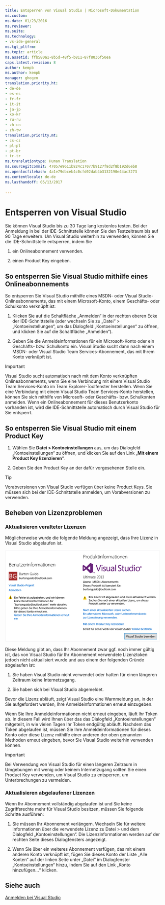 ```yaml
---
title: Entsperren von Visual Studio | Microsoft-Dokumentation
ms.custom: 
ms.date: 01/23/2016
ms.reviewer: 
ms.suite: 
ms.technology:
- vs-ide-general
ms.tgt_pltfrm: 
ms.topic: article
ms.assetid: ffb580a1-8b5d-48f5-b811-87f8036f50ea
caps.latest.revision: 8
author: kempb
ms.author: kempb
manager: ghogen
translation.priority.ht:
- de-de
- es-es
- fr-fr
- it-it
- ja-jp
- ko-kr
- ru-ru
- zh-cn
- zh-tw
translation.priority.mt:
- cs-cz
- pl-pl
- pt-br
- tr-tr
ms.translationtype: Human Translation
ms.sourcegitcommit: 47057e9611b824c17077b9127f8d2f8b192d6eb8
ms.openlocfilehash: 4a1e79dbceb4c0cfd02dab4b3132190e44ac3273
ms.contentlocale: de-de
ms.lasthandoff: 05/13/2017

---
```

# <a name="how-to-unlock-visual-studio"></a>Entsperren von Visual Studio
Sie können Visual Studio bis zu 30 Tage lang kostenlos testen. Bei der Anmeldung in bei der IDE-Schnittstelle können Sie den Testzeitraum bis auf 90 Tage erweitern. Um Visual Studio weiterhin zu verwenden, können Sie die IDE-Schnittstelle entsperren, indem Sie  
  
1.  ein Onlineabonnement verwenden.  
  
2.  einen Product Key eingeben.  
  
## <a name="to-unlock-visual-studio-using-an-online-subscription"></a>So entsperren Sie Visual Studio mithilfe eines Onlineabonnements  
 So entsperren Sie Visual Studio mithilfe eines MSDN- oder Visual Studio-Onlineabonnements, das mit einem Microsoft-Konto, einem Geschäfts- oder Schulkonto verknüpft ist:  
  
1.  Klicken Sie auf die Schaltfläche „Anmelden“ in der rechten oberen Ecke der IDE-Schnittstelle (oder wechseln Sie zu „Datei“ > „Kontoeinstellungen“, um das Dialogfeld „Kontoeinstellungen“ zu öffnen, und klicken Sie auf die Schaltfläche „Anmelden“).  
  
2.  Geben Sie die Anmeldeinformationen für ein Microsoft-Konto oder ein Geschäfts- bzw. Schulkonto ein. Visual Studio sucht dann nach einem MSDN- oder Visual Studio Team Services-Abonnement, das mit Ihrem Konto verknüpft ist.  
  
> [!IMPORTANT]
>  Visual Studio sucht automatisch nach mit dem Konto verknüpften Onlineabonnements, wenn Sie eine Verbindung mit einem Visual Studio Team Services-Konto im Team Explorer-Toolfenster herstellen. Wenn Sie eine Verbindung mit einem Visual Studio Team Services-Konto herstellen, können Sie sich mithilfe von Microsoft- oder Geschäfts- bzw. Schulkonten anmelden. Wenn ein Onlineabonnement für dieses Benutzerkonto vorhanden ist, wird die IDE-Schnittstelle automatisch durch Visual Studio für Sie entsperrt.  
  
## <a name="to-unlock-visual-studio-with-a-product-key"></a>So entsperren Sie Visual Studio mit einem Product Key  
  
1.  Wählen Sie **Datei > Kontoeinstellungen** aus, um das Dialogfeld „Kontoeinstellungen“ zu öffnen, und klicken Sie auf den Link „**Mit einem Product Key lizenzieren**“.  
  
2.  Geben Sie den Product Key an der dafür vorgesehenen Stelle ein.  
  
> [!TIP]
>  Vorabversionen von Visual Studio verfügen über keine Product Keys. Sie müssen sich bei der IDE-Schnittstelle anmelden, um Vorabversionen zu verwenden.  
  
## <a name="address-license-problem-states"></a>Beheben von Lizenzproblemen  
  
### <a name="update-stale-licenses"></a>Aktualisieren veralteter Lizenzen  
 Möglicherweise wurde die folgende Meldung angezeigt, dass Ihre Lizenz in Visual Studio abgelaufen ist.  
  
 ![Visual Studio-Dialogfeld „Benutzerinformationen“](../ide/media/vs2013_userinfo.png "VS2013_UserInfo")  
  
 Diese Meldung gibt an, dass Ihr Abonnement zwar ggf. noch immer gültig ist, das von Visual Studio für Ihr Abonnement verwendete Lizenztoken jedoch nicht aktualisiert wurde und aus einem der folgenden Gründe abgelaufen ist:  
  
1.  Sie haben Visual Studio nicht verwendet oder hatten für einen längeren Zeitraum keine Internetzugang.  
  
2.  Sie haben sich bei Visual Studio abgemeldet.  
  
 Bevor die Lizenz abläuft, zeigt Visual Studio eine Warnmeldung an, in der Sie aufgefordert werden, Ihre Anmeldeinformationen erneut einzugeben.  
  
 Wenn Sie Ihre Anmeldeinformationen nicht erneut eingeben, läuft Ihr Token ab. In diesem Fall wird Ihnen über das das Dialogfeld „Kontoeinstellungen“ mitgeteilt, in wie vielen Tagen Ihr Token endgültig abläuft. Nachdem das Token abgelaufen ist, müssen Sie Ihre Anmeldeinformationen für dieses Konto oder diese Lizenz mithilfe einer anderen der oben genannten Methoden erneut eingeben, bevor Sie Visual Studio weiterhin verwenden können.  
  
> [!IMPORTANT]
>  Bei Verwendung von Visual Studio für einen längeren Zeitraum in Umgebungen mit wenig oder keinem Internetzugang sollten Sie einen Product Key verwenden, um Visual Studio zu entsperren, um Unterbrechungen zu vermeiden.  
  
### <a name="update-expired-licenses"></a>Aktualisieren abgelaufener Lizenzen  
 Wenn Ihr Abonnement vollständig abgelaufen ist und Sie keine Zugriffsrechte mehr für Visual Studio besitzen, müssen Sie folgende Schritte ausführen:  
  
1.  Sie müssen Ihr Abonnement verlängern. Wechseln Sie für weitere Informationen über die verwendete Lizenz zu Datei > und dem Dialogfeld „Kontoeinstellungen“. Die Lizenzinformationen werden auf der rechten Seite dieses Dialogfensters angezeigt.  
  
2.  Wenn Sie über ein weiteres Abonnement verfügen, das mit einem anderen Konto verknüpft ist, fügen Sie dieses Konto der Liste „Alle Konten“ auf der linken Seite unter „Datei“ im Dialogfenster „Kontoeinstellungen“ hinzu, indem Sie auf den Link „Konto hinzufügen…“ klicken.  
  
## <a name="see-also"></a>Siehe auch  
 [Anmelden bei Visual Studio](../ide/signing-in-to-visual-studio.md)

